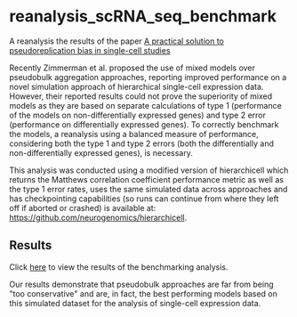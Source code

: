 # reanalysis_scRNA_seq_benchmark
A reanalysis the results of the paper [A practical solution to pseudoreplication bias in single-cell studies](https://www.nature.com/articles/s41467-021-21038-1)

Recently Zimmerman et al. proposed the use of mixed models over pseudobulk aggregation approaches, reporting improved performance on a novel simulation approach of hierarchical single-cell expression data. However, their reported results could not prove the superiority of mixed models as they are based on separate calculations of type 1 (performance of the models on non-differentially expressed genes) and type 2 error (performance on differentially expressed genes). To correctly benchmark the models, a reanalysis using a balanced measure of performance, considering both the type 1 and type 2 errors (both the differentially and non-differentially expressed genes), is necessary.

This analysis was conducted using a modified version of hierarchicell which returns the Matthews correlation coefficient performance metric as well as the type 1 error rates, uses the same simulated data across approaches and has checkpointing capabilities (so runs can continue from where they left off if aborted or crashed) is available at: https://github.com/neurogenomics/hierarchicell.

## Results
Click [here](https://al-murphy.github.io/reanalysis_scRNA_seq_benchmark/analysis.html) 
to view the results of the benchmarking analysis.

Our results demonstrate that pseudobulk approaches are far from being "too conservative" and are, in fact, the best performing models based on this simulated dataset for the analysis of single-cell expression data.
